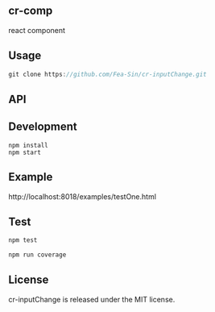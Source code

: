 ## cr-comp

react component


## Usage


```jsx
git clone https://github.com/Fea-Sin/cr-inputChange.git
```

## API

## Development

```
npm install
npm start
```

## Example

http://localhost:8018/examples/testOne.html

## Test
  ```js
  npm test
  
  npm run coverage
  ```



## License

cr-inputChange is released under the MIT license.
